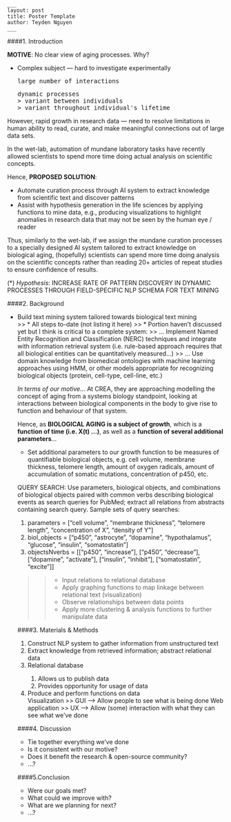 

```
___
layout: post
title: Poster Template
author: Teyden Nguyen
___
```


####1. Introduction 

**MOTIVE**:  No clear view of aging processes. Why?
<ul>
<li>Complex subject — hard to investigate experimentally</li>
<pre><li>large number of interactions</li></pre>
<pre><li>dynamic processes
> variant between individuals
> variant throughout individual's lifetime
</li></pre>
</ul>

However, rapid growth in research data — need to resolve limitations in human ability to read, curate, and make meaningful connections out of large data sets. 

In the wet-lab, automation of mundane laboratory tasks have recently allowed scientists to spend more time doing actual analysis on scientific concepts. 

Hence, **PROPOSED SOLUTION**:  
<ul>
<li>Automate curation process through AI system to extract knowledge from scientific text and discover patterns</li>
<li>Assist with hypothesis generation in the life sciences by applying functions to mine data, e.g., producing visualizations to highlight anomalies in research data that may not be seen by the human eye / reader</li></ul>

Thus, similarly to the wet-lab, if we assign the mundane curation processes to a specially designed AI system tailored to extract knowledge on biological aging, (hopefully) scientists can spend more time doing analysis on the scientific concepts rather than reading 20+ articles of repeat studies to ensure confidence of results. 


(*) *Hypothesis*: INCREASE RATE OF PATTERN DISCOVERY IN DYNAMIC PROCESSES THROUGH FIELD-SPECIFIC NLP SCHEMA FOR TEXT MINING

####2. Background
<ul>
<li>Build text mining system tailored towards biological text mining</li> 
>> * All steps to-date (not listing it here)  
>> * Portion haven’t discussed yet but I think is critical to a  complete system:
>> ... Implement Named Entity Recognition and Classification (NERC) techniques and integrate with information retrieval system (i.e. rule-based approach requires that all biological entities can be quantitatively measured...)
>> ... Use domain knowledge from biomedical ontologies with machine learning approaches using HMM, or other models appropriate for recognizing biological objects (protein, cell-type, cell-line, etc.)

*In terms of our motive…*
At CREA, they are approaching modelling the concept of aging from a systems biology standpoint, looking at interactions between biological components in the body to give rise to function and behaviour of that system.

Hence, as **BIOLOGICAL AGING is a subject of growth**, which is a **function of time (i.e. X(t) …)**, as well as a **function of several additional parameters**… 
<ul>
<li>Set additional parameters to our growth function to be measures of quantifiable biological objects, e.g. cell volume, membrane thickness, telomere length, amount of oxygen radicals, amount of accumulation of somatic mutations, concentration of p450, etc.</li></ul>

QUERY SEARCH: Use parameters, biological objects, and combinations of biological objects paired with common verbs describing biological events as search queries for PubMed; extract all relations from abstracts containing search query. Sample sets of query searches:

<ol>
<li>parameters = [“cell volume”, “membrane thickness”, “telomere length”, “concentration of X”, “density of Y"]</li>
<li>biol_objects = [“p450”, “astrocyte”, “dopamine”, “hypothalamus”, “glucose”, “insulin”, “somatostatin”]</li>
<li>objectsNverbs = [[“p450”, “increase”], [“p450”, “decrease”], [“dopamine”, “activate”], [“insulin”, “inhibit”], [“somatostatin”, “excite”]]</li>
</ol>

>> * Input relations to relational database 
>> * Apply graphing functions to map linkage between relational text (visualization)
>> * Observe relationships between data points
>> * Apply more clustering & analysis functions to further manipulate data


####3. Materials & Methods
<ol>
<li>Construct NLP system to gather information from unstructured text</li>
<li>Extract knowledge from retrieved information; abstract relational data</li>
<li>Relational database</li>
<ol> 
<li>Allows us to publish data</li>
<li>Provides opportunity for usage of data</li>
</ol>
<li>Produce and perform functions on data</li>
Visualization 
>> GUI --> Allow people to see what is being done </li>
Web application
>> UX --> Allow (some) interaction with what they can see what we’ve done
</ol>

####4. Discussion
* Tie together everything we’ve done
* Is it consistent with our motive? 
* Does it benefit the research & open-source community? 
* ...?


####5.Conclusion
* Were our goals met? 
* What could we improve with? 
* What are we planning for next?
* ...?

